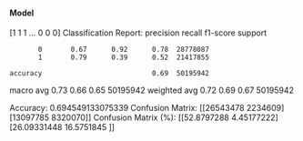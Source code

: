 #### Model
[1 1 1 ... 0 0 0]
Classification Report:
              precision    recall  f1-score   support

           0       0.67      0.92      0.78  28778087
           1       0.79      0.39      0.52  21417855

    accuracy                           0.69  50195942
   macro avg       0.73      0.66      0.65  50195942
weighted avg       0.72      0.69      0.67  50195942

Accuracy: 0.694549133075339
Confusion Matrix:
[[26543478  2234609]
 [13097785  8320070]]
Confusion Matrix (%):
[[52.8797288   4.45177222]
 [26.09331448 16.5751845 ]]
